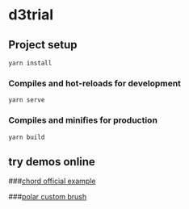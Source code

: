 # d3trial

## Project setup
```
yarn install
```

### Compiles and hot-reloads for development
```
yarn serve
```

### Compiles and minifies for production
```
yarn build
```
## try demos online

###[chord official example](https://elineeen.github.io/d3Trial/#/chord1)

###[polar custom brush](https://elineeen.github.io/d3Trial/#/customBrush)


